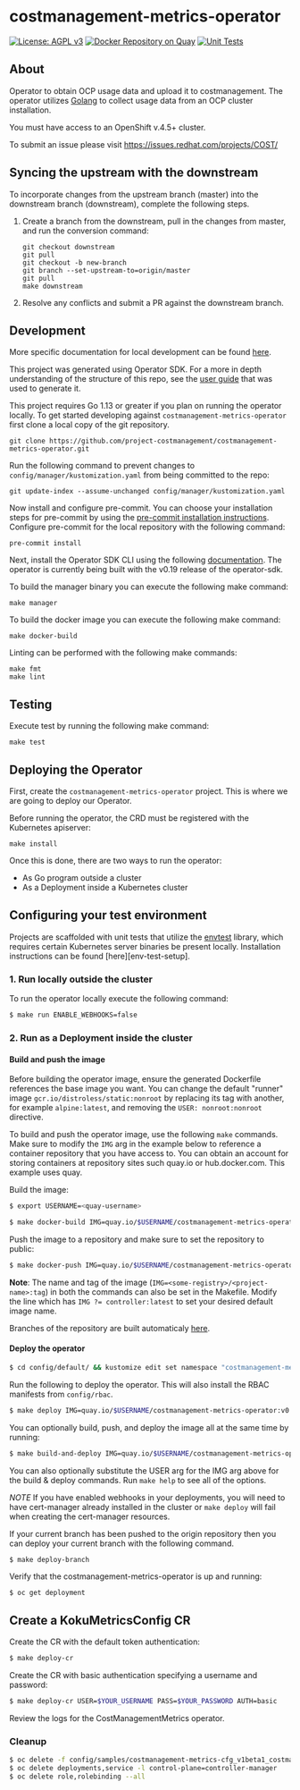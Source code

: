 # costmanagement-metrics-operator

[![License: AGPL v3](https://img.shields.io/github/license/project-costmanagement/costmanagement.svg)](https://www.gnu.org/licenses/agpl-3.0)
[![Docker Repository on Quay](https://quay.io/repository/project-costmanagement/costmanagement-metrics-operator/status "Docker Repository on Quay")](https://quay.io/repository/project-costmanagement/costmanagement-metrics-operator)
[![Unit Tests](https://github.com/project-costmanagement/costmanagement-metrics-operator/workflows/Unit%20Tests/badge.svg)](https://github.com/project-costmanagement/costmanagement-metrics-operator/actions?query=branch%3Amaster+workflow%3A%22Unit+Tests%22)

## About

Operator to obtain OCP usage data and upload it to costmanagement. The operator utilizes [Golang](http://golang.org/) to collect usage data from an OCP cluster installation.

You must have access to an OpenShift v.4.5+ cluster.

To submit an issue please visit https://issues.redhat.com/projects/COST/

## Syncing the upstream with the downstream

To incorporate changes from the upstream branch (master) into the downstream branch (downstream), complete the following steps.

1. Create a branch from the downstream, pull in the changes from master, and run the conversion command: 

    ```
    git checkout downstream
    git pull
    git checkout -b new-branch
    git branch --set-upstream-to=origin/master 
    git pull
    make downstream

    ```

2. Resolve any conflicts and submit a PR against the downstream branch. 

## Development

More specific documentation for local development can be found [here](docs/local-development.md).

This project was generated using Operator SDK. For a more in depth understanding of the structure of this repo, see the [user guide](https://sdk.operatorframework.io/docs/building-operators/golang/quickstart/) that was used to generate it.

This project requires Go 1.13 or greater if you plan on running the operator locally. To get started developing against `costmanagement-metrics-operator` first clone a local copy of the git repository.

```
git clone https://github.com/project-costmanagement/costmanagement-metrics-operator.git
```

Run the following command to prevent changes to `config/manager/kustomization.yaml` from being committed to the repo:

```
git update-index --assume-unchanged config/manager/kustomization.yaml
```

Now install and configure pre-commit. You can choose your installation steps for pre-commit by using the [pre-commit installation instructions](https://pre-commit.com/#installation). Configure pre-commit for the local repository with the following command:

```
pre-commit install
```

Next, install the Operator SDK CLI using the following [documentation](https://sdk.operatorframework.io/docs/installation/install-operator-sdk/). The operator is currently being built with the v0.19 release of the operator-sdk.

To build the manager binary you can execute the following make command:

```
make manager
```

To build the docker image you can execute the following make command:

```
make docker-build
```

Linting can be performed with the following make commands:

```
make fmt
make lint
```

## Testing

Execute test by running the following make command:

```
make test
```

## Deploying the Operator

First, create the `costmanagement-metrics-operator` project. This is where we are going to deploy our Operator.

Before running the operator, the CRD must be registered with the Kubernetes apiserver:

```
make install
```

Once this is done, there are two ways to run the operator:

- As Go program outside a cluster
- As a Deployment inside a Kubernetes cluster

## Configuring your test environment

Projects are scaffolded with unit tests that utilize the [envtest](https://godoc.org/sigs.k8s.io/controller-runtime/pkg/envtest)
library, which requires certain Kubernetes server binaries be present locally.
Installation instructions can be found [here][env-test-setup].

### 1. Run locally outside the cluster

To run the operator locally execute the following command:

```sh
$ make run ENABLE_WEBHOOKS=false
```

### 2. Run as a Deployment inside the cluster

#### Build and push the image

Before building the operator image, ensure the generated Dockerfile references
the base image you want. You can change the default "runner" image `gcr.io/distroless/static:nonroot`
by replacing its tag with another, for example `alpine:latest`, and removing
the `USER: nonroot:nonroot` directive.

To build and push the operator image, use the following `make` commands.
Make sure to modify the `IMG` arg in the example below to reference a container repository that
you have access to. You can obtain an account for storing containers at
repository sites such quay.io or hub.docker.com. This example uses quay.

Build the image:
```sh
$ export USERNAME=<quay-username>

$ make docker-build IMG=quay.io/$USERNAME/costmanagement-metrics-operator:v0.0.1
```

Push the image to a repository and make sure to set the repository to public:

```sh
$ make docker-push IMG=quay.io/$USERNAME/costmanagement-metrics-operator:v0.0.1
```
**Note**:
The name and tag of the image (`IMG=<some-registry>/<project-name>:tag`) in both the commands can also be set in the Makefile. Modify the line which has `IMG ?= controller:latest` to set your desired default image name.

Branches of the repository are built automaticaly [here](https://quay.io/repository/project-costmanagement/costmanagement-metrics-operator).


#### Deploy the operator


```sh
$ cd config/default/ && kustomize edit set namespace "costmanagement-metrics-operator" && cd ../..
```

Run the following to deploy the operator. This will also install the RBAC manifests from `config/rbac`.

```sh
$ make deploy IMG=quay.io/$USERNAME/costmanagement-metrics-operator:v0.0.1
```

You can optionally build, push, and deploy the image all at the same time by running:

```sh
$ make build-and-deploy IMG=quay.io/$USERNAME/costmanagement-metrics-operator:v0.0.1
```

You can also optionally substitute the USER arg for the IMG arg above for the build & deploy commands. Run `make help` to see all of the options.

*NOTE* If you have enabled webhooks in your deployments, you will need to have cert-manager already installed
in the cluster or `make deploy` will fail when creating the cert-manager resources.

If your current branch has been pushed to the origin repository then you can deploy your current branch with the following command.
```sh
$ make deploy-branch
```

Verify that the costmanagement-metrics-operator is up and running:

```console
$ oc get deployment
```

## Create a KokuMetricsConfig CR

Create the CR with the default token authentication:

```sh
$ make deploy-cr
```

Create the CR with basic authentication specifying a username and password:

```sh
$ make deploy-cr USER=$YOUR_USERNAME PASS=$YOUR_PASSWORD AUTH=basic
```

Review the logs for the CostManagementMetrics operator.

### Cleanup

```sh
$ oc delete -f config/samples/costmanagement-metrics-cfg_v1beta1_costmanagementmetricsconfig.yaml
$ oc delete deployments,service -l control-plane=controller-manager
$ oc delete role,rolebinding --all
```
